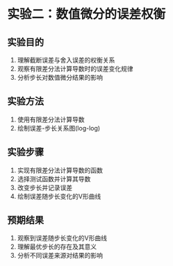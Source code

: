# 实验二：数值微分的误差权衡

## 实验目的
1. 理解截断误差与舍入误差的权衡关系
2. 观察有限差分法计算导数时的误差变化规律
3. 分析步长对数值微分结果的影响

## 实验方法
1. 使用有限差分法计算导数
2. 绘制误差-步长关系图(log-log)

## 实验步骤
1. 实现有限差分法计算导数的函数
2. 选择测试函数并计算其导数
3. 改变步长并记录误差
4. 绘制误差随步长变化的V形曲线

## 预期结果
1. 观察到误差随步长变化的V形曲线
2. 理解最优步长的存在及其意义
3. 分析不同误差来源对结果的影响